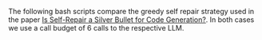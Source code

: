 The following bash scripts compare the greedy self repair strategy used in the paper [Is Self-Repair a Silver Bullet for Code Generation?](https://arxiv.org/abs/2306.09896). In both cases we use a call budget of 6 calls to the respective LLM.